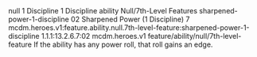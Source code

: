 <ability>
  <metadata>
    <class>null</class>
    <cost>1 Discipline</cost>
    <cost_amount>1</cost_amount>
    <cost_resource>Discipline</cost_resource>
    <feature_type>ability</feature_type>
    <file_dpath>Null/7th-Level Features</file_dpath>
    <item_id>sharpened-power-1-discipline</item_id>
    <item_index>02</item_index>
    <item_name>Sharpened Power (1 Discipline)</item_name>
    <level>7</level>
    <scc>mcdm.heroes.v1:feature.ability.null.7th-level-feature:sharpened-power-1-discipline</scc>
    <scdc>1.1.1:13.2.6.7:02</scdc>
    <source>mcdm.heroes.v1</source>
    <type>feature/ability/null/7th-level-feature</type>
  </metadata>
  <effects>
    <effect type="mundane">If the ability has any power roll, that roll gains an edge.</effect>
  </effects>
</ability>
